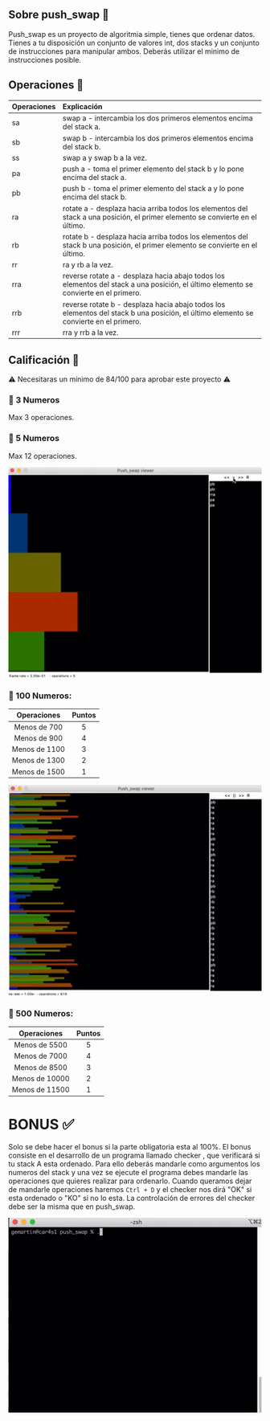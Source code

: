 ## Sobre push_swap 🔢

Push_swap es un proyecto de algoritmia simple, tienes que ordenar
datos. Tienes a tu disposición un conjunto de valores int, dos stacks y un conjunto de
instrucciones para manipular ambos. Deberás utilizar el minimo de instrucciones posible.



## Operaciones 🔁

| Operaciones | Explicación |
| :--- | :--- |
| sa | swap a - intercambia los dos primeros elementos encima del stack a. |
| sb | swap b - intercambia los dos primeros elementos encima del stack b. |
| ss | swap a y swap b a la vez. |
| pa | push a -  toma el primer elemento del stack b y lo pone encima del stack a. |
| pb | push b -  toma el primer elemento del stack a y lo pone encima del stack b. |
| ra | rotate a - desplaza hacia arriba todos los elementos del stack a una posición, el primer elemento se convierte en el último. |
| rb | rotate b - desplaza hacia arriba todos los elementos del stack b una posición, el primer elemento se convierte en el último. |
| rr | ra y rb a la vez. |
| rra | reverse rotate a - desplaza hacia abajo todos los elementos del stack a una posición, el último elemento se convierte en el primero. |
| rrb | reverse rotate b - desplaza hacia abajo todos los elementos del stack b una posición, el último elemento se convierte en el primero. |
| rrr | rra y rrb a la vez. |

## Calificación 💯

⚠️ Necesitaras un mínimo de 84/100 para aprobar este proyecto ⚠️

### 🔹 3 Numeros

Max 3 operaciones.

### 🔹 5 Numeros

Max 12 operaciones. 

![](https://github.com/gemartin99/Push_swap/blob/master/push_swap5.gif)

### 🔹 100 Numeros:

| Operaciones | Puntos |
| :---: | :---: |
| Menos de 700 | 5 |
| Menos de 900 | 4 |
| Menos de 1100 | 3 |
| Menos de 1300 | 2 |
| Menos de 1500 | 1 |

![](https://github.com/gemartin99/Push_swap/blob/master/push_swap100.gif)

### 🔹 500 Numeros: 

| Operaciones | Puntos |
| :---: | :---: |
| Menos de 5500 | 5 |
| Menos de 7000 | 4 |
| Menos de 8500 | 3 |
| Menos de 10000 | 2 |
| Menos de 11500 | 1 |

# BONUS ✅

Solo se debe hacer el bonus si la parte obligatoria esta al 100%. El bonus consiste en el desarrollo de un programa llamado checker , que verificará
si tu stack A esta ordenado. Para ello deberás mandarle como argumentos los numeros del stack y una vez se ejecute el programa debes mandarle las operaciones que quieres realizar para ordenarlo. Cuando queramos dejar de mandarle operaciones haremos ```Ctrl + D``` y el checker nos dirá "OK" si esta ordenado o "KO" si no lo esta. La controlación de errores del checker debe ser la misma que en push_swap. 

![](https://github.com/gemartin99/Push_swap/blob/master/checker.gif)
